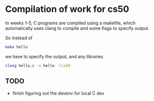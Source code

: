 # Compilation of work for cs50

In weeks 1-5, C programs are compiled using a makefile, which automatically uses clang to compile and some flags to specify output.

So instead of
```bash
make hello
```

we have to specify the output, and any libraries
```bash
clang hello.c -o hello -lcs50
```

## TODO
- finish figuring out the devenv for local C dev
